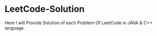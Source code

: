 # LeetCode-Solution
Here I will Provide Solution of each Problem Of LeetCode in JAVA &amp; C++ language.
